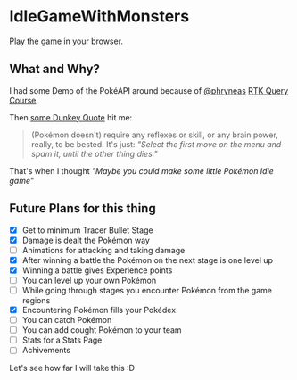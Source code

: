 # IdleGameWithMonsters

[Play the game](https://lambertschulze.github.io/IdleGameWithMonsters/) in your browser.

## What and Why?

I had some Demo of the PokéAPI around because of [@phryneas](https://github.com/phryneas) [RTK Query Course](https://egghead.io/courses/rtk-query-basics-query-endpoints-data-flow-and-typescript-57ea3c43).

Then [some Dunkey Quote](https://youtu.be/c66IR3qA5-w?feature=shared&t=17) hit me:

> (Pokémon doesn't) require any reflexes or skill, or any brain power, really, to be bested.
> It's just: _"Select the first move on the menu and spam it, until the other thing dies."_

That's when I thought _"Maybe you could make some little Pokémon Idle game"_

## Future Plans for this thing

- [x] Get to minimum Tracer Bullet Stage
- [x] Damage is dealt the Pokémon way
- [ ] Animations for attacking and taking damage
- [x] After winning a battle the Pokémon on the next stage is one level up
- [x] Winning a battle gives Experience points
- [ ] You can level up your own Pokémon
- [ ] While going through stages you encounter Pokémon from the game regions
- [x] Encountering Pokémon fills your Pokédex
- [ ] You can catch Pokémon
- [ ] You can add cought Pokémon to your team
- [ ] Stats for a Stats Page
- [ ] Achivements

Let's see how far I will take this :D

